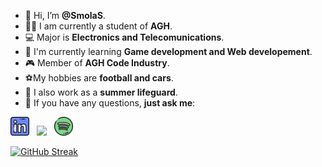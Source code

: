 - 👋 Hi, I’m **@SmolaS**.
- 👨‍🏛 I am currently a student of **AGH**.
- 💻 Major is **Electronics and Telecomunications**.
- 🌱 I'm currently learning **Game development and Web developement**.
- 🎮 Member of **AGH Code Industry**.
- ⚽My hobbies are **football and cars**.
- 🛟 I also work as a **summer lifeguard**.
- 💬 If you have any questions, **just ask me**:
<div align='center'>
  <p align='left'>
    <a href="https://www.linkedin.com/in/szymonsmoła/?locale=en_US"><img height="30" src="https://raw.githubusercontent.com/8bithemant/8bithemant/master/linkedin.png?raw=true"></a>&nbsp;&nbsp;
    <a href="mailto:szymeksmola@gmail.com"><img height="30" src="https://th.bing.com/th/id/OIP.9sT4UWsRfFiy6vPydv3_-QHaHO?pid=ImgDet&rs=1"></a>&nbsp;&nbsp;
    <a href="https://open.spotify.com/user/11163503134?si=a1ed9f07a9e7497f" target="_blank"><img height="30" src="https://raw.githubusercontent.com/AbhishekMaira10/AbhishekMaira10/master/Resources/png/spotify.png?raw=true"></a>&nbsp;&nbsp;&nbsp;&nbsp;&nbsp;
  </p>
</div>

[![GitHub Streak](https://github-readme-streak-stats.herokuapp.com?user=SmolaS&theme=dark&hide_border=true&mode=weekly)](https://git.io/streak-stats)
<!---
SmolaS/SmolaS is a ✨ special ✨ repository because its `README.md` (this file) appears on your GitHub profile.
You can click the Preview link to take a look at your changes.
--->
